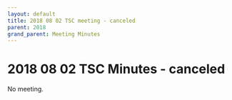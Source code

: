 ```yaml
---
layout: default
title: 2018 08 02 TSC meeting - canceled
parent: 2018
grand_parent: Meeting Minutes
---
```

# 2018 08 02 TSC Minutes - canceled

No meeting.
